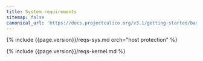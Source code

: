 ```yaml
---
title: System requirements
sitemap: false 
canonical_url: 'https://docs.projectcalico.org/v3.1/getting-started/bare-metal/requirements'
---
```


{% include {{page.version}}/reqs-sys.md orch="host protection" %}

{% include {{page.version}}/reqs-kernel.md %}